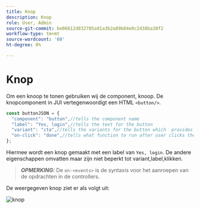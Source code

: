 ```yaml
---
title: Knop
description: Knop
role: User, Admin
source-git-commit: be06612d832785a91a3b2a89b84e0c2438ba30f2
workflow-type: tm+mt
source-wordcount: '60'
ht-degree: 0%

---
```



# Knop

Om een knoop te tonen gebruiken wij de component, knoop.
De knopcomponent in JUI vertegenwoordigt een HTML `<button/>`.

```js title="buttonJSON.js"
const buttonJSON = {
  "component": "button",//tells the component name
  "label": "Yes, login",//tells the text for the button
  "variant": "cta",//tells the variants for the button which  provides default styles
  "on-click": "done",//tells what function to run after user clicks the button
};
```

Hiermee wordt een knop gemaakt met een label van `Yes, login`. De andere eigenschappen omvatten maar zijn niet beperkt tot variant,label,klikken.
> **_OPMERKING:_**  De `on-<events>` is de syntaxis voor het aanroepen van de opdrachten in de controllers.

De weergegeven knop ziet er als volgt uit:

![knop](imgs/yes_login_button.png "Knop")
